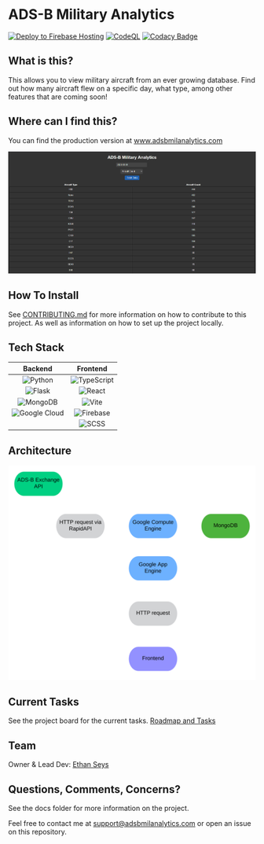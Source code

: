 # ADS-B Military Analytics

[![Deploy to Firebase Hosting](https://github.com/EMcNugget/adsb_mil_data/actions/workflows/firebase-hosting-merge.yml/badge.svg)](https://github.com/EMcNugget/adsb_mil_data/actions/workflows/firebase-hosting-merge.yml)
[![CodeQL](https://github.com/EMcNugget/adsb_mil_data/actions/workflows/codeql.yml/badge.svg)](https://github.com/EMcNugget/adsb_mil_data/actions/workflows/codeql.yml)
[![Codacy Badge](https://app.codacy.com/project/badge/Grade/5caa91f758e54d11b3034743d903a1b8)](https://www.codacy.com/gh/EMcNugget/ADS-B-Military-Analytics/dashboard?utm_source=github.com&utm_medium=referral&utm_content=EMcNugget/ADS-B-Military-Analytics&utm_campaign=Badge_Grade)

## What is this?

This allows you to view military aircraft from an ever growing database. Find out how many aircraft flew on a specific day, what type, among other features that are coming soon!

## Where can I find this?

You can find the production version at www.adsbmilanalytics.com

![Screenshot](./assets/demo.png)

## How To Install

See [CONTRIBUTING.md](./CONTRIBUTING.md) for more information on how to contribute to this project. As well as information on how to set up the project locally.

## Tech Stack

|       Backend       |     Frontend      |
| :-----------------: | :---------------: |
|    ![Python][py]    | ![TypeScript][ts] |
|   ![Flask][flask]   |  ![React][react]  |
|   ![MongoDB][mdb]   |   ![Vite][vite]   |
| ![Google Cloud][gc] |  ![Firebase][fb]  |
|                     |   ![SCSS][scss]   |

## Architecture

![Architecture](./assets/architecture.svg)

## Current Tasks

See the project board for the current tasks.
[Roadmap and Tasks][rm]

## Team

Owner & Lead Dev: [Ethan Seys](https://github.com/EMcNugget)

## Questions, Comments, Concerns?

See the docs folder for more information on the project.

Feel free to contact me at <support@adsbmilanalytics.com> or open an issue on this repository.

[ts]: https://img.shields.io/badge/typescript-%23007ACC.svg?style=for-the-badge&logo=typescript&logoColor=white
[flask]: https://img.shields.io/badge/flask-%23000.svg?style=for-the-badge&logo=flask&logoColor=white
[py]: https://img.shields.io/badge/python-3670A0?style=for-the-badge&logo=python&logoColor=ffdd54
[react]: https://img.shields.io/badge/react-%2320232a.svg?style=for-the-badge&logo=react&logoColor=%2361DAFB
[mdb]: https://img.shields.io/badge/MongoDB-%234ea94b.svg?style=for-the-badge&logo=mongodb&logoColor=white
[gc]: https://img.shields.io/badge/GoogleCloud-%234285F4.svg?style=for-the-badge&logo=google-cloud&logoColor=white
[vite]: https://img.shields.io/badge/vite-%23646CFF.svg?style=for-the-badge&logo=vite&logoColor=white
[scss]: https://img.shields.io/badge/SCSS-hotpink.svg?style=for-the-badge&logo=SASS&logoColor=white
[fb]: https://img.shields.io/badge/firebase-%23039BE5.svg?style=for-the-badge&logo=firebase
[rm]: https://github.com/users/EMcNugget/projects/6
[pyreq]: https://img.shields.io/badge/Python-3.11.2-blue?style=flat&logo=python
[node.js]: https://img.shields.io/badge/Node.js-v18.15.0-green?logo=node.js&style=flat

